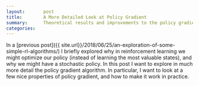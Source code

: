 ```yaml
---
layout:       post
title:        A More Detailed Look at Policy Gradient
summary:      Theoretical results and improvements to the policy gradient algorithm to make it work in practice.
categories:   
---
```


In a [previous post]({{ site.url}}/2018/06/25/an-exploration-of-some-simple-rl-algorithms/)
I briefly explored why in reinforcement learning we might optimize our policy
(instead of learning the most valuable states), and why we might have a
stochastic policy. In this post I want to explore in much more detail the
policy gradient algorithm. In particular, I want to look at a few nice properties
of policy gradient, and how to make it work in practice.
